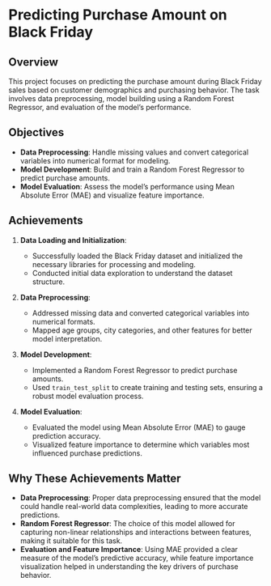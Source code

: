# Predicting Purchase Amount on Black Friday

## Overview

This project focuses on predicting the purchase amount during Black Friday sales based on customer demographics and purchasing behavior. The task involves data preprocessing, model building using a Random Forest Regressor, and evaluation of the model’s performance.

## Objectives

- **Data Preprocessing**: Handle missing values and convert categorical variables into numerical format for modeling.
- **Model Development**: Build and train a Random Forest Regressor to predict purchase amounts.
- **Model Evaluation**: Assess the model’s performance using Mean Absolute Error (MAE) and visualize feature importance.

## Achievements

1. **Data Loading and Initialization**:
    - Successfully loaded the Black Friday dataset and initialized the necessary libraries for processing and modeling.
    - Conducted initial data exploration to understand the dataset structure.

2. **Data Preprocessing**:
    - Addressed missing data and converted categorical variables into numerical formats.
    - Mapped age groups, city categories, and other features for better model interpretation.

3. **Model Development**:
    - Implemented a Random Forest Regressor to predict purchase amounts.
    - Used `train_test_split` to create training and testing sets, ensuring a robust model evaluation process.

4. **Model Evaluation**:
    - Evaluated the model using Mean Absolute Error (MAE) to gauge prediction accuracy.
    - Visualized feature importance to determine which variables most influenced purchase predictions.

## Why These Achievements Matter

- **Data Preprocessing**: Proper data preprocessing ensured that the model could handle real-world data complexities, leading to more accurate predictions.
- **Random Forest Regressor**: The choice of this model allowed for capturing non-linear relationships and interactions between features, making it suitable for this task.
- **Evaluation and Feature Importance**: Using MAE provided a clear measure of the model’s predictive accuracy, while feature importance visualization helped in understanding the key drivers of purchase behavior.
